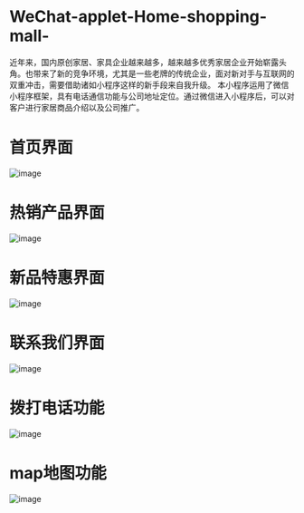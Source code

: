 # WeChat-applet-Home-shopping-mall-
近年来，国内原创家居、家具企业越来越多，越来越多优秀家居企业开始崭露头角。也带来了新的竞争环境，尤其是一些老牌的传统企业，面对新对手与互联网的双重冲击，需要借助诸如小程序这样的新手段来自我升级。
本小程序运用了微信小程序框架，具有电话通信功能与公司地址定位。通过微信进入小程序后，可以对客户进行家居商品介绍以及公司推广。
# 首页界面
![image](https://github.com/feng-yu-hong/WeChat-applet-Home-shopping-mall-/blob/master/img/1.PNG)
# 热销产品界面
![image](https://github.com/feng-yu-hong/WeChat-applet-Home-shopping-mall-/blob/master/img/2.PNG)
# 新品特惠界面
![image](https://github.com/feng-yu-hong/WeChat-applet-Home-shopping-mall-/blob/master/img/3.PNG)
# 联系我们界面
![image](https://github.com/feng-yu-hong/WeChat-applet-Home-shopping-mall-/blob/master/img/4.PNG)
# 拨打电话功能
![image](https://github.com/feng-yu-hong/WeChat-applet-Home-shopping-mall-/blob/master/img/5.PNG)
# map地图功能
![image](https://github.com/feng-yu-hong/WeChat-applet-Home-shopping-mall-/blob/master/img/6.PNG)
